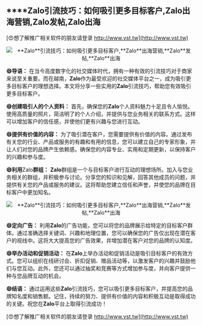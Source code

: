 ## ****Zalo**引流技巧：如何吸引更多目标客户,**Zalo**出海营销,**Zalo**发帖,**Zalo**出海**

[😍想了解推广相关软件的朋友请登录 http://www.vst.tw](http://www.vst.tw)

 <center><img src="https://vst.tw/MP4/tuiguang/png/1.png" alt="**Zalo**引流技巧：如何吸引更多目标客户,**Zalo**出海营销,**Zalo**发帖,**Zalo**出海"></center>

**😄导语：**
在当今高度数字化的社交媒体时代，拥有一种有效的引流技巧对于商家来说至关重要。而在越南，**Zalo**作为最受欢迎的社交媒体平台之一，成为吸引更多目标客户的理想选择。本文将分享一些实用的**Zalo**引流技巧，帮助您有效吸引更多目标客户。

**😄创建吸引人的个人资料：**
首先，确保您的**Zalo**个人资料魅力十足且令人愉悦。使用高质量的照片，简洁明了的个人介绍，并提供与您业务相关的联系方式。这样可以增加客户的信任感，并使他们更有兴趣与您进行互动。

**😄提供有价值的内容：**
为了吸引潜在客户，您需要提供有价值的内容。通过发布有关您的行业、产品或服务的有趣和有用的信息，您可以建立自己的专家形象，并让人们对您的品牌产生依赖感。确保您的内容专业、实用和定期更新，以保持客户的兴趣和参与度。

**😄利用**Zalo**群组：**
**Zalo**群组是一个与目标客户进行互动的理想场所。加入与您业务相关的群组，并积极参与讨论。分享您的知识和见解，回答其他成员的问题，并提供有关您的产品或服务的建议。这将帮助您建立信任和声誉，并使您的品牌在目标客户中更加知名。

 <center><img src="https://vst.tw/MP4/tuiguang/png/8.png" alt="**Zalo**引流技巧：如何吸引更多目标客户,**Zalo**出海营销,**Zalo**发帖,**Zalo**出海"></center>

**😄定向广告：**
利用**Zalo**的广告功能，您可以将您的品牌展示给特定的目标客户群体。通过准确选择关键词、兴趣和地理位置，您可以确保您的广告仅出现在潜在客户的视线中。这将大大提高您的广告效果，并增加潜在客户对您的品牌的认知度。

**😄举办活动和促销活动：**
在**Zalo**上举办活动和促销活动是吸引目标客户的有效方式。您可以组织在线研讨会、折扣促销、赠品活动等，以激发客户的兴趣并鼓励他们与您互动。此外，您还可以通过抽奖和竞赛等方式增加参与度，并向客户提供一种与您品牌互动的机会。

**😄结语：**
通过运用这些**Zalo**引流技巧，您可以吸引更多目标客户，并提高您的品牌知名度和销售额。记住，持续的努力、提供有价值的内容和积极互动是取得成功的关键。祝您在**Zalo**平台上取得引流成功！

[😍想了解推广相关软件的朋友请登录 http://www.vst.tw](http://www.vst.tw)



